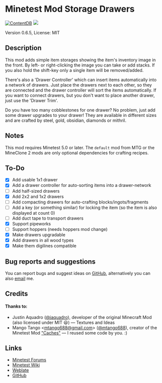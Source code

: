 # Minetest Mod Storage Drawers

[![ContentDB](https://content.minetest.net/packages/LNJ/drawers/shields/downloads/)](https://content.minetest.net/packages/LNJ/drawers/)
![](https://github.com/minetest-mods/drawers/workflows/luacheck/badge.svg)

Version 0.6.5, License: MIT

## Description
This mod adds simple item storages showing the item's inventory image in the
front. By left- or right-clicking the image you can take or add stacks. If you
also hold the shift-key only a single item will be removed/added.

There's also a 'Drawer Controller' which can insert items automatically into a
network of drawers. Just place the drawers next to each other, so they are
connected and the drawer controller will sort the items automatically. If you
want to connect drawers, but you don't want to place another drawer, just use
the 'Drawer Trim'.

Do you have too many cobblestones for one drawer? No problem, just add some
drawer upgrades to your drawer! They are available in different sizes and are
crafted by steel, gold, obsidian, diamonds or mithril.

## Notes
This mod requires Minetest 5.0 or later. The `default` mod from MTG or the
MineClone 2 mods are only optional dependencies for crafting recipes.

## To-Do
- [x] Add usable 1x1 drawer
- [x] Add a drawer controller for auto-sorting items into a drawer-network
- [ ] Add half-sized drawers
- [x] Add 2x2 and 1x2 drawers
- [ ] Add compacting drawers for auto-crafting blocks/ingots/fragments
- [ ] Add a key (or something similar) for locking the item (so the item is
      also displayed at count 0)
- [ ] Add duct tape to transport drawers
- [x] Support pipeworks
- [ ] Support hoppers (needs hoppers mod change)
- [x] Make drawers upgradable
- [x] Add drawers in all wood types
- [x] Make them digilines compatible

## Bug reports and suggestions
You can report bugs and suggest ideas on [GitHub](http://github.com/lnj2/drawers/issues/new),
alternatively you can also [email](mailto:git@lnj.li) me.

## Credits
#### Thanks to:
* Justin Aquadro ([@jaquadro](http://github.com/jaquadro)), developer of the
	original Minecraft Mod (also licensed under MIT :smiley:) — Textures and Ideas
* Mango Tango <<mtango688@gmail.com>> ([@mtango688](http://github.com/mtango688)),
	creator of the Minetest Mod ["Caches"](https://github.com/mtango688/caches/)
	— I reused some code by you. :)

## Links
* [Minetest Forums](https://forum.minetest.net/viewtopic.php?f=9&t=17134)
* [Minetest Wiki](http://wiki.minetest.net/Mods/Storage_Drawers)
* [Weblate](https://hosted.weblate.org/projects/minetest/mod-storage-drawers/)
* [GitHub](http://github.com/minetest-mods/drawers/)
